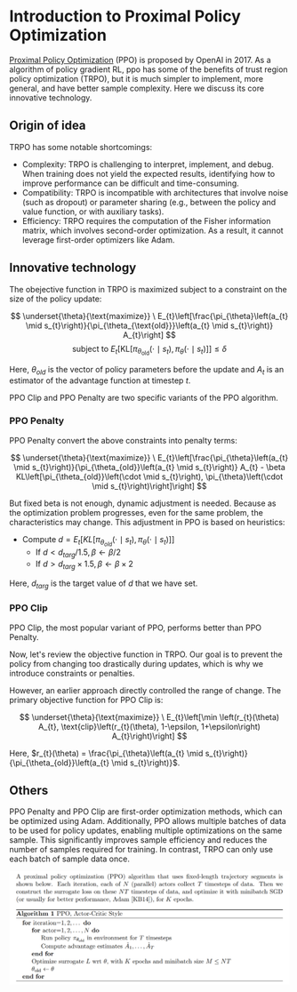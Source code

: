 # Introduction to Proximal Policy Optimization

[Proximal Policy Optimization](https://arxiv.org/abs/1707.06347) (PPO) is proposed by OpenAI in 2017. As a algorithm of policy gradient RL, ppo has some of the benefits of trust region policy optimization (TRPO), but it is much simpler to implement, more general, and have better sample complexity. Here we discuss its core innovative technology.

## Origin of idea

TRPO has some notable shortcomings:

- Complexity: TRPO is challenging to interpret, implement, and debug. When training does not yield the expected results, identifying how to improve performance can be difficult and time-consuming.
- Compatibility: TRPO is incompatible with architectures that involve noise (such as dropout) or parameter sharing (e.g., between the policy and value function, or with auxiliary tasks).
- Efficiency: TRPO requires the computation of the Fisher information matrix, which involves second-order optimization. As a result, it cannot leverage first-order optimizers like Adam.

## Innovative technology

The obejective function in TRPO is maximized subject to a constraint on the size of the policy update:

$$
\underset{\theta}{\text{maximize}} \ E_{t}\left[\frac{\pi_{\theta}\left(a_{t} \mid s_{t}\right)}{\pi_{\theta_{\text{old}}}\left(a_{t} \mid s_{t}\right)} A_{t}\right]
$$
$$
\text{ subject to } E_{t}\left[\mathrm{KL}\left[\pi_{\theta_{\text{old}}}\left(\cdot \mid s_{t}\right), \pi_{\theta}\left(\cdot \mid s_{t}\right)\right]\right] \leq \delta
$$

Here, $\theta_{old}$ is the vector of policy parameters before the update and $A_{t}$ is an estimator of the advantage function at timestep $t$.

PPO Clip and PPO Penalty are two specific variants of the PPO algorithm.

### PPO Penalty
PPO Penalty convert the above constraints into penalty terms:

$$
\underset{\theta}{\text{maximize}} \ E_{t}\left[\frac{\pi_{\theta}\left(a_{t} \mid s_{t}\right)}{\pi_{\theta_{old}}\left(a_{t} \mid s_{t}\right)} A_{t}  - \beta KL\left[\pi_{\theta_{old}}\left(\cdot \mid s_{t}\right), \pi_{\theta}\left(\cdot \mid s_{t}\right)\right]\right]
$$

But fixed beta is not enough, dynamic adjustment is needed. Because as the optimization problem progresses, even for the same problem, the characteristics may change. This adjustment in PPO is based on heuristics:

- Compute $d= E_{t}[KL\left[\pi_{\theta_{old}}\left(\cdot \mid s_{t}\right), \pi_{\theta}\left(\cdot \mid s_{t}\right)\right]]$
  - If $d<d_{targ} / 1.5, \beta \leftarrow \beta / 2$
  - If $d>d_{targ} \times 1.5, \beta \leftarrow \beta \times 2$

Here, $d_{targ}$ is the target value of $d$ that we have set.

### PPO Clip
PPO Clip, the most popular variant of PPO, performs better than PPO Penalty.

Now, let's review the objective function in TRPO. Our goal is to prevent the policy from changing too drastically during updates, which is why we introduce constraints or penalties.

However, an earlier approach directly controlled the range of change. The primary objective function for PPO Clip is:

$$
\underset{\theta}{\text{maximize}} \ E_{t}\left[\min \left(r_{t}(\theta) A_{t}, \text{clip}\left(r_{t}(\theta), 1-\epsilon, 1+\epsilon\right) A_{t}\right)\right]
$$

Here, $r_{t}(\theta) = \frac{\pi_{\theta}\left(a_{t} \mid s_{t}\right)}{\pi_{\theta_{old}}\left(a_{t} \mid s_{t}\right)}$.


## Others

PPO Penalty and PPO Clip are first-order optimization methods, which can be optimized using Adam. Additionally, PPO allows multiple batches of data to be used for policy updates, enabling multiple optimizations on the same sample. This significantly improves sample efficiency and reduces the number of samples required for training. In contrast, TRPO can only use each batch of sample data once.

<div align=center>
<img src="fig/PPO.png" width="800">
</div>

